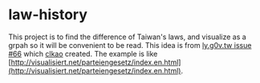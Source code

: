 # law-history

This project is to find the difference of Taiwan's laws, and visualize as a grpah so it will be convenient to be read.
This idea is from [ly.g0v.tw issue #66](https://github.com/g0v/ly.g0v.tw/issues/66) which [clkao](https://github.com/g0v/ly.g0v.tw/issues/66) created.
The example is like [http://visualisiert.net/parteiengesetz/index.en.html](http://visualisiert.net/parteiengesetz/index.en.html).
